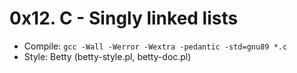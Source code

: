# 0x12. C - Singly linked lists
- Compile: `gcc -Wall -Werror -Wextra -pedantic -std=gnu89 *.c`
- Style: Betty (betty-style.pl, betty-doc.pl)
